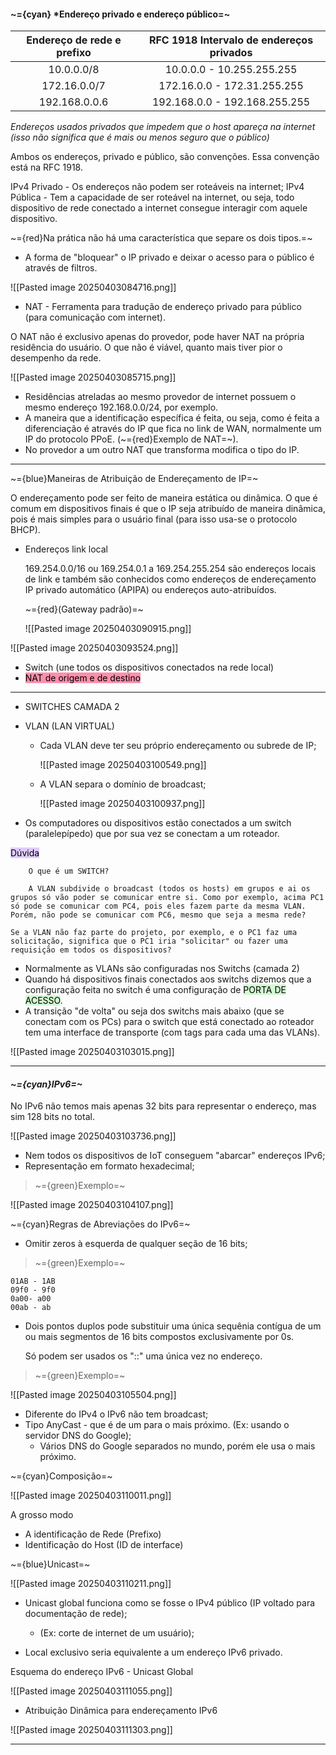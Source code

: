 
#### ~={cyan}                                         *Endereço privado e endereço público=~

| Endereço de rede e prefixo | RFC 1918 Intervalo de endereços privados |
| :------------------------: | :--------------------------------------: |
|         10.0.0.0/8         |        10.0.0.0 - 10.255.255.255         |
|        172.16.0.0/7        |       172.16.0.0 - 172.31.255.255        |
|       192.168.0.0.6        |      192.168.0.0 - 192.168.255.255       |
*Endereços usados privados que impedem que o host apareça na internet (isso não significa que é mais ou menos seguro que o público)*

Ambos os endereços, privado e público, são convenções. Essa convenção está na RFC 1918. 

IPv4 Privado - Os endereços não podem ser roteáveis na internet;
IPv4 Pública - Tem a capacidade de ser roteável na internet, ou seja, todo dispositivo de rede conectado a internet consegue interagir com aquele dispositivo.

~={red}Na prática não há uma característica que separe os dois tipos.=~

- A forma de "bloquear" o IP privado e deixar o acesso para o público é através de filtros.

![[Pasted image 20250403084716.png]]

-  NAT - Ferramenta para tradução de endereço privado para público (para comunicação com internet). 

O NAT não é exclusivo apenas do provedor, pode haver NAT na própria residência do usuário. O que não é viável, quanto mais tiver pior o desempenho da rede.

![[Pasted image 20250403085715.png]]

-  Residências atreladas ao mesmo provedor de internet possuem o mesmo endereço 192.168.0.0/24, por exemplo.
-  A maneira que a identificação específica é feita, ou seja, como é feita a diferenciação é através do IP que fica no link de WAN, normalmente um IP do protocolo PPoE. (~={red}Exemplo de NAT=~).
-  No provedor a um outro NAT que transforma modifica o tipo do IP.

---

~={blue}Maneiras de Atribuição de Endereçamento de IP=~

O endereçamento pode ser feito de maneira estática ou dinâmica. O que é comum em dispositivos finais é que o IP seja atribuído de maneira dinâmica, pois é mais simples para o usuário final (para isso usa-se o protocolo BHCP).

-  Endereços link local

	169.254.0.0/16 ou 169.254.0.1 a 169.254.255.254 são endereços locais de link e também são conhecidos como endereços de endereçamento IP privado automático (APIPA) ou endereços auto-atribuídos.

	~={red}(Gateway padrão)=~
	
	![[Pasted image 20250403090915.png]]

![[Pasted image 20250403093524.png]]

-  Switch (une todos os dispositivos conectados na rede local)
-  <mark style="background: #FF5582A6;">NAT de origem e de destino</mark>

---

-  SWITCHES CAMADA 2
-  VLAN (LAN VIRTUAL)

	-  Cada VLAN deve ter seu próprio endereçamento ou subrede de IP;
	
		![[Pasted image 20250403100549.png]]
	
	-  A VLAN separa o domínio de broadcast;

		![[Pasted image 20250403100937.png]]

- Os computadores ou dispositivos estão conectados a um switch (paralelepípedo) que por sua vez se conectam a um roteador.

<mark style="background: #D2B3FFA6;">Dúvida</mark>

		O que é um SWITCH?

		A VLAN subdivide o broadcast (todos os hosts) em grupos e ai os grupos só vão poder se comunicar entre si. Como por exemplo, acima PC1 só pode se comunicar com PC4, pois eles fazem parte da mesma VLAN. Porém, não pode se comunicar com PC6, mesmo que seja a mesma rede?

	Se a VLAN não faz parte do projeto, por exemplo, e o PC1 faz uma solicitação, significa que o PC1 iria "solicitar" ou fazer uma requisição em todos os dispositivos?

-  Normalmente as VLANs são configuradas nos Switchs (camada 2)
-  Quando há dispositivos finais conectados aos switchs dizemos que a configuração feita no switch é uma configuração de <mark style="background: #BBFABBA6;">PORTA DE ACESSO</mark>.
-  A transição "de volta" ou seja dos switchs mais abaixo (que se conectam com os PCs) para o switch que está conectado ao roteador tem uma interface de transporte (com tags para cada uma das VLANs).

![[Pasted image 20250403103015.png]]

---
####                                                              *~={cyan}IPv6=~*

No IPv6 não temos mais apenas 32 bits para representar o endereço, mas sim 128 bits no total.

![[Pasted image 20250403103736.png]]

-  Nem todos os dispositivos de IoT conseguem "abarcar" endereços IPv6;
-  Representação em formato hexadecimal;

> ~={green}Exemplo=~

![[Pasted image 20250403104107.png]]

~={cyan}Regras de Abreviações do IPv6=~

-  Omitir zeros à esquerda de qualquer seção de 16 bits;

> ~={green}Exemplo=~

	01AB - 1AB
	09f0 - 9f0
	0a00- a00
	00ab - ab

-  Dois pontos duplos pode substituir uma única sequênia contígua de um ou mais segmentos de 16 bits compostos exclusivamente por 0s.

	Só podem ser usados os "::" uma única vez no endereço. 

>  ~={green}Exemplo=~

![[Pasted image 20250403105504.png]]

-  Diferente do IPv4 o IPv6 não tem broadcast;
-  Tipo AnyCast - que é de um para o mais próximo. (Ex: usando o servidor DNS do Google);
	- Vários DNS do Google separados no mundo, porém ele usa o mais próximo.


~={cyan}Composição=~

![[Pasted image 20250403110011.png]]

A grosso modo

-  A identificação de Rede (Prefixo)
-  Identificação do Host (ID de interface)

~={blue}Unicast=~

![[Pasted image 20250403110211.png]]

-  Unicast global funciona como se fosse o IPv4 público (IP voltado para documentação de rede);
	- (Ex: corte de internet de um usuário);

-  Local exclusivo seria equivalente a um endereço IPv6 privado.

Esquema do endereço IPv6 - Unicast Global

![[Pasted image 20250403111055.png]]

-  Atribuição Dinâmica para endereçamento IPv6

![[Pasted image 20250403111303.png]]

---
